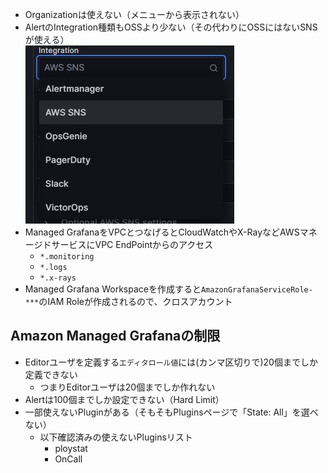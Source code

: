 - Organizationは使えない（メニューから表示されない）
- AlertのIntegration種類もOSSより少ない（その代わりにOSSにはないSNSが使える）  
  ![Alert_Integration](image/Alert_Integration.jpg)
- Managed GrafanaをVPCとつなげるとCloudWatchやX-RayなどAWSマネージドサービスにVPC EndPointからのアクセス
  - `*.monitoring`
  - `*.logs`
  - `*.x-rays`
- Managed Grafana Workspaceを作成すると`AmazonGrafanaServiceRole-***`のIAM Roleが作成されるので、クロスアカウント

## Amazon Managed Grafanaの制限
- Editorユーザを定義する`エディタロール値`には(カンマ区切りで)20個までしか定義できない
  - つまりEditorユーザは20個までしか作れない
- Alertは100個までしか設定できない（Hard Limit）
- 一部使えないPluginがある（そもそもPluginsページで「State: All」を選べない）
  - 以下確認済みの使えないPluginsリスト
    - ploystat
    - OnCall